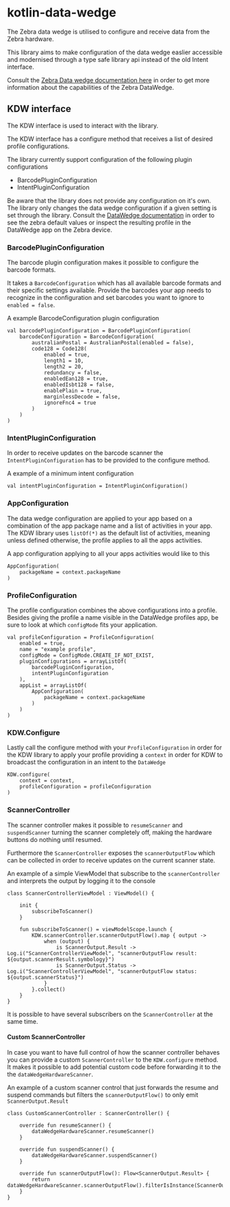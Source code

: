 # kotlin-data-wedge
The Zebra data wedge is utilised to configure and receive data from the Zebra hardware.

This library aims to make configuration of the data wedge easlier accessible and modernised through a type safe library api instead of the old Intent interface.

Consult the [Zebra Data wedge documentation here](https://techdocs.zebra.com/datawedge/13-0/guide/about/) in order to get more information about the capabilities of the Zebra DataWedge.

## KDW interface
The KDW interface is used to interact with the library.

The KDW interface has a configure method that receives a list of desired profile configurations.

The library currently support configuration of the following plugin configurations
- BarcodePluginConfiguration
- IntentPluginConfiguration

Be aware that the library does not provide any configuration on it's own. The library only changes the data wedge configuration if a given setting is set through the library. 
Consult the [DataWedge documentation](https://techdocs.zebra.com/datawedge/latest/guide/api/setconfig/) in order to see the zebra default values or inspect the resulting profile in the DataWedge app on the Zebra device. 

### BarcodePluginConfiguration
The barcode plugin configuration makes it possible to configure the barcode formats.

It takes a `BarcodeConfiguration` which has all available barcode formats and their specific settings available.
Provide the barcodes your app needs to recognize in the configuration and set barcodes you want to ignore to `enabled = false`.
 
A example BarcodeConfiguration plugin configuration

```
val barcodePluginConfiguration = BarcodePluginConfiguration(
    barcodeConfiguration = BarcodeConfiguration(
        australianPostal = AustralianPostal(enabled = false),
        code128 = Code128(
            enabled = true,
            length1 = 10,
            length2 = 20,
            redundancy = false,
            enabledEan128 = true,
            enabledIsbt128 = false,
            enablePlain = true,
            marginlessDecode = false,
            ignoreFnc4 = true
        )
    )
)
```

### IntentPluginConfiguration
In order to receive updates on the barcode scanner the `IntentPluginConfiguration` has to be provided to the configure method.

A example of a minimum intent configuration

```
val intentPluginConfiguration = IntentPluginConfiguration()
```

### AppConfiguration
The data wedge configuration are applied to your app based on a combination of the app package name and a list of activities in your app.
The KDW library uses `listOf(*)` as the default list of activities, meaning unless defined otherwise, the profile applies to all the apps activities.

A app configuration applying to all your apps activities would like to this 

```        
AppConfiguration(
    packageName = context.packageName
)
```

### ProfileConfiguration
The profile configuration combines the above configurations into a profile.
Besides giving the profile a name visible in the DataWedge profiles app, be sure to look at which `configMode` fits your application.

```
val profileConfiguration = ProfileConfiguration(
    enabled = true,
    name = "example profile",
    configMode = ConfigMode.CREATE_IF_NOT_EXIST,
    pluginConfigurations = arrayListOf(
        barcodePluginConfiguration,
        intentPluginConfiguration
    ),
    appList = arrayListOf(
        AppConfiguration(
            packageName = context.packageName
        )
    )
)
```

### KDW.Configure
Lastly call the configure method with your `ProfileConfiguration` in order for the KDW library to apply your profile providing a `context` in order for KDW
to broadcast the configuration in an intent to the `DataWedge`

```
KDW.configure(
    context = context,
    profileConfiguration = profileConfiguration
)
```

### ScannerController
The scanner controller makes it possible to `resumeScanner` and `suspendScanner` turning the scanner completely off, making the hardware buttons do nothing until resumed. 

Furthermore the `ScannerController` exposes the `scannerOutputFlow` which can be collected in order to receive updates on the current scanner state.

An example of a simple ViewModel that subscribe to the `scannerController` and interprets the output by logging it to the console

```
class ScannerControllerViewModel : ViewModel() {

    init {
        subscribeToScanner()
    }

    fun subscribeToScanner() = viewModelScope.launch {
        KDW.scannerController.scannerOutputFlow().map { output ->
            when (output) {
                is ScannerOutput.Result -> Log.i("ScannerControllerViewModel", "scannerOutputFlow result: ${output.scannerResult.symbology}")
                is ScannerOutput.Status -> Log.i("ScannerControllerViewModel", "scannerOutputFlow status: ${output.scannerStatus}")
            }
        }.collect()
    }
}
```

It is possible to have several subscribers on the `ScannerController` at the same time. 

#### Custom ScannerController
In case you want to have full control of how the scanner controller behaves you can provide a custom `ScannerController` to the `KDW.configure` method.
It makes it possible to add potential custom code before forwarding it to the the `dataWedgeHardwareScanner`.

An example of a custom scanner control that just forwards the resume and suspend commands but filters the `scannerOutputFlow()` to only emit `ScannerOutput.Result`
```
class CustomScannerController : ScannerController() {

    override fun resumeScanner() {
        dataWedgeHardwareScanner.resumeScanner()
    }

    override fun suspendScanner() {
        dataWedgeHardwareScanner.suspendScanner()
    }

    override fun scannerOutputFlow(): Flow<ScannerOutput.Result> {
        return dataWedgeHardwareScanner.scannerOutputFlow().filterIsInstance(ScannerOutput.Result::class)
    }
}
```
